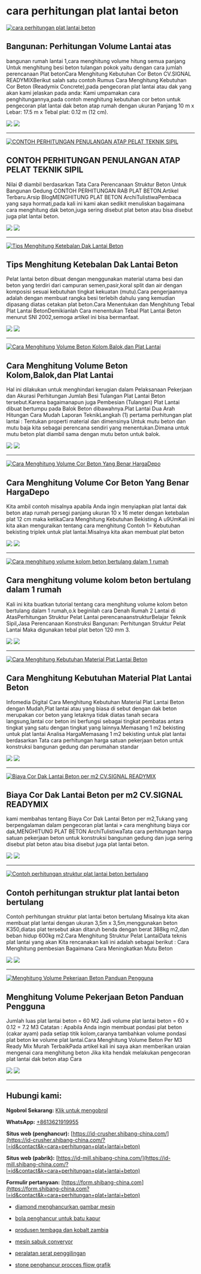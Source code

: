 # cara perhitungan plat lantai beton

<a href="https://swt.shibang-china.com/?l=id&img&k=cara+perhitungan+plat+lantai+beton" target="_blank">![cara perhitungan plat lantai beton](http://static.shibang-china.com/all-800x300/1015.jpg)</a>

## Bangunan: Perhitungan Volume Lantai atas
bangunan rumah lantai 1,cara menghitung volume hitung semua panjang Untuk menghitung besi beton tulangan pokok yaitu dengan cara jumlah perencanaan Plat betonCara Menghitung Kebutuhan Cor Beton CV.SIGNAL READYMIXBerikut salah satu contoh Rumus Cara Menghitung Kebutuhan Cor Beton (Readymix Concrete),pada pengecoran plat lantai atau dak yang akan kami jelaskan pada anda: Kami umpamakan cara penghitungannya,pada contoh menghitung kebutuhan cor beton untuk pengecoran plat lantai dak beton atap rumah dengan ukuran Panjang 10 m x Lebar: 17.5 m x Tebal plat: 0.12 m (12 cm).


<a href="https://whatsapp.shibangsoft.com/WhatsApp.php" target="_blank" title="WhatsApp">![](http://static.shibang-china.com/icon/whatsapp.png)</a> <a href="https://swt.shibang-china.com/?l=id&icon&k=cara+perhitungan+plat+lantai+beton" target="_blank">![](http://static.shibang-china.com/icon/chat-id.png)</a>

---

<a href="https://swt.shibang-china.com/?l=id&img&k=cara+perhitungan+plat+lantai+beton" target="_blank">![CONTOH PERHITUNGAN PENULANGAN ATAP PELAT TEKNIK SIPIL](http://static.shibang-china.com/all-800x300/57.jpg)</a>

## CONTOH PERHITUNGAN PENULANGAN ATAP PELAT TEKNIK SIPIL
Nilai Ø diambil berdasarkan Tata Cara Perencanaan Struktur Beton Untuk Bangunan Gedung CONTOH PERHITUNGAN RAB PLAT BETON.Artikel Terbaru.Arsip BlogMENGHITUNG PLAT BETON ArchiTulistiwaPembaca yang saya hormati,pada kali ini kami akan sedikit menuliskan bagaimana cara menghitung dak beton,juga sering disebut plat beton atau bisa disebut juga plat lantai beton.


<a href="https://whatsapp.shibangsoft.com/WhatsApp.php" target="_blank" title="WhatsApp">![](http://static.shibang-china.com/icon/whatsapp.png)</a> <a href="https://swt.shibang-china.com/?l=id&icon&k=cara+perhitungan+plat+lantai+beton" target="_blank">![](http://static.shibang-china.com/icon/chat-id.png)</a>

---

<a href="https://swt.shibang-china.com/?l=id&img&k=cara+perhitungan+plat+lantai+beton" target="_blank">![Tips Menghitung Ketebalan Dak Lantai Beton](http://static.shibang-china.com/all-800x300/1471.jpg)</a>

## Tips Menghitung Ketebalan Dak Lantai Beton
Pelat lantai beton dibuat dengan menggunakan material utama besi dan beton yang terdiri dari campuran semen,pasir,koral split dan air dengan komposisi sesuai kebutuhan tingkat kekuatan (mutu).Cara pengerjaannya adalah dengan membuat rangka besi terlebih dahulu yang kemudian dipasang diatas cetakan plat beton.Cara Menentukan dan Menghitung Tebal Plat Lantai BetonDemikianlah Cara menentukan Tebal Plat Lantai Beton menurut SNI 2002,semoga artikel ini bisa bermanfaat.


<a href="https://whatsapp.shibangsoft.com/WhatsApp.php" target="_blank" title="WhatsApp">![](http://static.shibang-china.com/icon/whatsapp.png)</a> <a href="https://swt.shibang-china.com/?l=id&icon&k=cara+perhitungan+plat+lantai+beton" target="_blank">![](http://static.shibang-china.com/icon/chat-id.png)</a>

---

<a href="https://swt.shibang-china.com/?l=id&img&k=cara+perhitungan+plat+lantai+beton" target="_blank">![Cara Menghitung Volume Beton Kolom,Balok,dan Plat Lantai](http://static.shibang-china.com/all-800x300/556.jpg)</a>

## Cara Menghitung Volume Beton Kolom,Balok,dan Plat Lantai
Hal ini dilakukan untuk menghindari kerugian dalam Pelaksanaan Pekerjaan dan Akurasi Perhitungan Jumlah Besi Tulangan Plat Lantai Beton tersebut.Karena bagaimanapun juga Pembesian (Tulangan) Plat Lantai dibuat bertumpu pada Balok Beton dibawahnya.Plat Lantai Dua Arah Hitungan Cara Mudah Laporan TeknikLangkah (1) pertama perhitungan plat lantai : Tentukan properti material dan dimensinya Untuk mutu beton dan mutu baja kita sebagai perencana sendiri yang menentukan.Dimana untuk mutu beton plat diambil sama dengan mutu beton untuk balok.


<a href="https://whatsapp.shibangsoft.com/WhatsApp.php" target="_blank" title="WhatsApp">![](http://static.shibang-china.com/icon/whatsapp.png)</a> <a href="https://swt.shibang-china.com/?l=id&icon&k=cara+perhitungan+plat+lantai+beton" target="_blank">![](http://static.shibang-china.com/icon/chat-id.png)</a>

---

<a href="https://swt.shibang-china.com/?l=id&img&k=cara+perhitungan+plat+lantai+beton" target="_blank">![Cara Menghitung Volume Cor Beton Yang Benar HargaDepo](http://static.shibang-china.com/all-800x300/1001.jpg)</a>

## Cara Menghitung Volume Cor Beton Yang Benar HargaDepo
Kita ambil contoh misalnya apabila Anda ingin menyiapkan plat lantai dak beton atap rumah persegi panjang ukuran 10 x 16 meter dengan ketebalan plat 12 cm maka ketikaCara Menghitung Kebutuhan Bekisting A u9UmKali ini kita akan menguraikan tentang cara menghitung Contoh 1= Kebutuhan bekisting triplek untuk plat lantai.Misalnya kita akan membuat plat beton


<a href="https://whatsapp.shibangsoft.com/WhatsApp.php" target="_blank" title="WhatsApp">![](http://static.shibang-china.com/icon/whatsapp.png)</a> <a href="https://swt.shibang-china.com/?l=id&icon&k=cara+perhitungan+plat+lantai+beton" target="_blank">![](http://static.shibang-china.com/icon/chat-id.png)</a>

---

<a href="https://swt.shibang-china.com/?l=id&img&k=cara+perhitungan+plat+lantai+beton" target="_blank">![Cara menghitung volume kolom beton bertulang dalam 1 rumah](http://static.shibang-china.com/all-800x300/918.jpg)</a>

## Cara menghitung volume kolom beton bertulang dalam 1 rumah
Kali ini kita buatkan tutorial tentang cara menghitung volume kolom beton bertulang dalam 1 rumah,o.k beginilah cara Denah Rumah 2 Lantai di AtasPerhitungan Struktur Pelat Lantai perencanaanstrukturBelajar Teknik Sipil,Jasa Perencanaan Konstruksi Bangunan: Perhitungan Struktur Pelat Lantai Maka digunakan tebal plat beton 120 mm 3.


<a href="https://whatsapp.shibangsoft.com/WhatsApp.php" target="_blank" title="WhatsApp">![](http://static.shibang-china.com/icon/whatsapp.png)</a> <a href="https://swt.shibang-china.com/?l=id&icon&k=cara+perhitungan+plat+lantai+beton" target="_blank">![](http://static.shibang-china.com/icon/chat-id.png)</a>

---

<a href="https://swt.shibang-china.com/?l=id&img&k=cara+perhitungan+plat+lantai+beton" target="_blank">![Cara Menghitung Kebutuhan Material Plat Lantai Beton](http://static.shibang-china.com/all-800x300/568.jpg)</a>

## Cara Menghitung Kebutuhan Material Plat Lantai Beton
Infomedia Digital Cara Menghitung Kebutuhan Material Plat Lantai Beton dengan Mudah,Plat lantai atau yang biasa di sebut dengan dak beton merupakan cor beton yang letaknya tidak diatas tanah secara langsung,lantai cor beton ini berfungsi sebagai tingkat pembatas antara tingkat yang satu dengan tingkat yang lainnya.Memasang 1 m2 bekisting untuk plat lantai Analisa HargaMemasang 1 m2 bekisting untuk plat lantai berdasarkan Tata cara perhitungan harga satuan pekerjaan beton untuk konstruksi bangunan gedung dan perumahan standar


<a href="https://whatsapp.shibangsoft.com/WhatsApp.php" target="_blank" title="WhatsApp">![](http://static.shibang-china.com/icon/whatsapp.png)</a> <a href="https://swt.shibang-china.com/?l=id&icon&k=cara+perhitungan+plat+lantai+beton" target="_blank">![](http://static.shibang-china.com/icon/chat-id.png)</a>

---

<a href="https://swt.shibang-china.com/?l=id&img&k=cara+perhitungan+plat+lantai+beton" target="_blank">![Biaya Cor Dak Lantai Beton per m2 CV.SIGNAL READYMIX](http://static.shibang-china.com/all-800x300/1017.jpg)</a>

## Biaya Cor Dak Lantai Beton per m2 CV.SIGNAL READYMIX
kami membahas tentang Biaya Cor Dak Lantai Beton per m2,Tukang yang berpengalaman dalam pengecoran plat lantai » cara menghitung biaya cor dak,MENGHITUNG PLAT BETON ArchiTulistiwaTata cara perhitungan harga satuan pekerjaan beton untuk konstruksi bangunan gedung dan juga sering disebut plat beton atau bisa disebut juga plat lantai beton.


<a href="https://whatsapp.shibangsoft.com/WhatsApp.php" target="_blank" title="WhatsApp">![](http://static.shibang-china.com/icon/whatsapp.png)</a> <a href="https://swt.shibang-china.com/?l=id&icon&k=cara+perhitungan+plat+lantai+beton" target="_blank">![](http://static.shibang-china.com/icon/chat-id.png)</a>

---

<a href="https://swt.shibang-china.com/?l=id&img&k=cara+perhitungan+plat+lantai+beton" target="_blank">![Contoh perhitungan struktur plat lantai beton bertulang](http://static.shibang-china.com/all-800x300/1156.jpg)</a>

## Contoh perhitungan struktur plat lantai beton bertulang
Contoh perhitungan struktur plat lantai beton bertulang Misalnya kita akan membuat plat lantai dengan ukuran 3,5m x 3,5m,menggunakan beton K350,diatas plat tersebut akan ditaruh benda dengan berat 388kg m2,dan beban hidup 600kg m2.Cara Menghitung Struktur Pelat LantaiData teknis plat lantai yang akan Kita rencanakan kali ini adalah sebagai berikut : Cara Menghitung pembesian Bagaimana Cara Meningkatkan Mutu Beton


<a href="https://whatsapp.shibangsoft.com/WhatsApp.php" target="_blank" title="WhatsApp">![](http://static.shibang-china.com/icon/whatsapp.png)</a> <a href="https://swt.shibang-china.com/?l=id&icon&k=cara+perhitungan+plat+lantai+beton" target="_blank">![](http://static.shibang-china.com/icon/chat-id.png)</a>

---

<a href="https://swt.shibang-china.com/?l=id&img&k=cara+perhitungan+plat+lantai+beton" target="_blank">![Menghitung Volume Pekerjaan Beton Panduan Pengguna](http://static.shibang-china.com/all-800x300/517.jpg)</a>

## Menghitung Volume Pekerjaan Beton Panduan Pengguna
Jumlah luas plat lantai beton = 60 M2 Jadi volume plat lantai beton = 60 x 0.12 = 7.2 M3 Catatan : Apabila Anda ingin membuat pondasi plat beton (cakar ayam) pada setiap titik kolom,caranya tambahkan volume pondasi plat beton ke volume plat lantai.Cara Menghitung Volume Beton Per M3 Ready Mix Murah TerbaikPada artikel kali ini saya akan memberikan uraian mengenai cara menghitung beton Jika kita hendak melakukan pengecoran plat lantai dak beton atap Cara


<a href="https://whatsapp.shibangsoft.com/WhatsApp.php" target="_blank" title="WhatsApp">![](http://static.shibang-china.com/icon/whatsapp.png)</a> <a href="https://swt.shibang-china.com/?l=id&icon&k=cara+perhitungan+plat+lantai+beton" target="_blank">![](http://static.shibang-china.com/icon/chat-id.png)</a>

---
## Hubungi kami:

**Ngobrol Sekarang:** [Klik untuk mengobrol](https://swt.shibang-china.com?l=id&contact&k=cara+perhitungan+plat+lantai+beton)

**WhatsApp:**  [+8613621919955](https://whatsapp.shibangsoft.com/WhatsApp.php)

**Situs web (penghancur):** [https://id-crusher.shibang-china.com/](https://id-crusher.shibang-china.com/?l=id&contact&k=cara+perhitungan+plat+lantai+beton)

**Situs web (pabrik):** [https://id-mill.shibang-china.com/](https://id-mill.shibang-china.com/?l=id&contact&k=cara+perhitungan+plat+lantai+beton)

**Formulir pertanyaan:** [https://form.shibang-china.com](https://form.shibang-china.com?l=id&contact&k=cara+perhitungan+plat+lantai+beton)

* [diamond menghancurkan gambar mesin](../40/diamond%20menghancurkan%20gambar%20mesin.md)

* [bola penghancur untuk batu kapur](../31/bola%20penghancur%20untuk%20batu%20kapur.md)

* [produsen tembaga dan kobalt zambia](../37/produsen%20tembaga%20dan%20kobalt%20zambia.md)

* [mesin sabuk converyor](../35/mesin%20sabuk%20converyor.md)

* [peralatan serat penggilingan](../40/peralatan%20serat%20penggilingan.md)

* [stone penghancur procces fliow grafik](../38/stone%20penghancur%20procces%20fliow%20grafik.md)